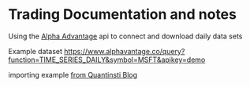 # Trading Documentation and notes

Using the [Alpha Advantage](https://www.alphavantage.co/documentation/) api to connect and download daily data sets

Example dataset https://www.alphavantage.co/query?function=TIME_SERIES_DAILY&symbol=MSFT&apikey=demo

importing example [from Quantinsti Blog](https://www.quantinsti.com/blog/rnn-lstm-gru-trading)